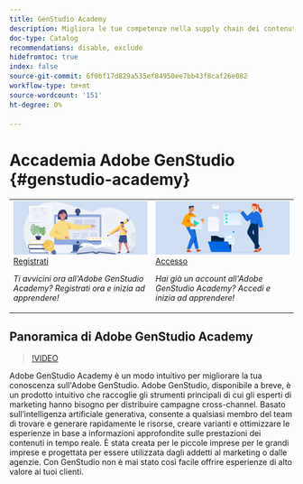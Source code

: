 ```yaml
---
title: GenStudio Academy
description: Migliora le tue competenze nella supply chain dei contenuti con Adobe GenStudio Academy
doc-type: Catalog
recommendations: disable, exclude
hidefromtoc: true
index: false
source-git-commit: 6f0bf17d829a535ef84950ee7bb43f8caf26e082
workflow-type: tm+mt
source-wordcount: '151'
ht-degree: 0%

---
```



# Accademia Adobe GenStudio {#genstudio-academy}

<table>
<tr>
  <td>
    <a href="https://learningmanager.adobe.com/accountiplogin?ipId=16970&amp;accesskey=c4988oojirhb5">
      <img alt="Registrati all&apos;Adobe GenStudio Academy" src="/help/assets/card-create-assets.png" />
    </a>
    <div>
      <a href="https://learningmanager.adobe.com/accountiplogin?ipId=16970&amp;accesskey=c4988oojirhb5">
    Registrati
    </a>
    </div>
    <p>
    <em>Ti avvicini ora all'Adobe GenStudio Academy? Registrati ora e inizia ad apprendere!</em>
    <p>
  </td>
  <td>
    <a href="https://genstudioacademy.adobelearningmanager.com/">
    <img alt="Accedi a Adobe GenStudio Academy" src="/help/assets/card-manage-content.png" />
    </a>
    <div>
    <a href="https://genstudioacademy.adobelearningmanager.com/">
    Accesso
    </a>
    </div>
    <p>
    <em>Hai già un account all'Adobe GenStudio Academy? Accedi e inizia ad apprendere!</em>
    </p>
  </td>
</tr>
</table>


## Panoramica di Adobe GenStudio Academy

>[!VIDEO](https://video.tv.adobe.com/v/3434938?autoplay=true&end=replay)

Adobe GenStudio Academy è un modo intuitivo per migliorare la tua conoscenza sull&#39;Adobe GenStudio. Adobe GenStudio, disponibile a breve, è un prodotto intuitivo che raccoglie gli strumenti principali di cui gli esperti di marketing hanno bisogno per distribuire campagne cross-channel. Basato sull’intelligenza artificiale generativa, consente a qualsiasi membro del team di trovare e generare rapidamente le risorse, creare varianti e ottimizzare le esperienze in base a informazioni approfondite sulle prestazioni dei contenuti in tempo reale. È stata creata per le piccole imprese per le grandi imprese e progettata per essere utilizzata dagli addetti al marketing o dalle agenzie. Con GenStudio non è mai stato così facile offrire esperienze di alto valore ai tuoi clienti.
